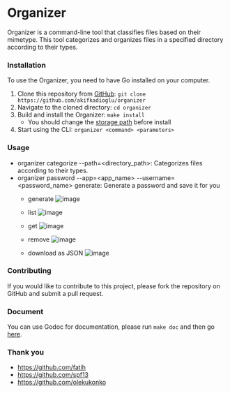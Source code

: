 # Organizer

Organizer is a command-line tool that classifies files based on their mimetype. This tool categorizes and organizes files in a specified directory according to their types.

### Installation

To use the Organizer, you need to have Go installed on your computer.

1. Clone this repository from [GitHub](https://github.com/akifkadioglu/organizer): `git clone https://github.com/akifkadioglu/organizer`
2. Navigate to the cloned directory: `cd organizer`
3. Build and install the Organizer: `make install`
    - You should change the [storage path](https://github.com/akifkadioglu/organizer/blob/1a87cf607fefca968ed06a577b16d152a48daf59/config/config.go#L30) before install
4. Start using the CLI: `organizer <command> <parameters>`

### Usage

- organizer categorize --path=<directory_path>: Categorizes files according to their types.
- organizer password --app=<app_name> --username=<password_name> generate: Generate a password and save it for you
  - generate ![image](https://github.com/akifkadioglu/organizer/assets/68117188/dc642e31-ffa9-4d18-bcf0-fe374fcfff50)

  - list ![image](https://github.com/akifkadioglu/organizer/assets/68117188/a1c479fe-1f39-4979-b208-303b4a42087d)

  - get ![image](https://github.com/akifkadioglu/organizer/assets/68117188/f57ea950-8b03-42cb-bcb9-e60feb7d0484)

  - remove ![image](https://github.com/akifkadioglu/organizer/assets/68117188/9fcaf5d0-d9b0-4a00-9ebd-7d06467406d7)

  - download as JSON ![image](https://github.com/akifkadioglu/organizer/assets/68117188/a1b98d21-1e55-47c5-a3de-2fa73832ece3)






### Contributing

If you would like to contribute to this project, please fork the repository on GitHub and submit a pull request.

### Document

You can use Godoc for documentation, please run `make doc` and then go [here](http://localhost:6060).

### Thank you

- https://github.com/fatih
- https://github.com/spf13
- https://github.com/olekukonko
